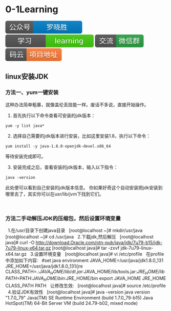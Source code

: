 # 0-1Learning

![alt text](../../static/common/svg/luoxiaosheng.svg "公众号")
![alt text](../../static/common/svg/luoxiaosheng_learning.svg "学习")
![alt text](../../static/common/svg/luoxiaosheng_wechat.svg "微信")
![alt text](../../static/common/svg/luoxiaosheng_gitee.svg "码云")

## linux安装JDK

### 方法一、yum一键安装
这种办法简单粗暴，就像盖伦丢技能一样。废话不多说，直接开始操作。

1. 首先执行以下命令查看可安装的jdk版本：
```
yum -y list java*
```
2. 选择自己需要的jdk版本进行安装，比如这里安装1.8，执行以下命令：
```
yum install -y java-1.8.0-openjdk-devel.x86_64
```
等待安装完成即可。

3. 安装完成之后，查看安装的jdk版本，输入以下指令：
```
java -version
```
此处便可以看到自己安装的jdk版本信息。
你如果好奇这个自动安装把jdk安装到哪里去了，其实你可以在usr/lib/jvm下找到它们。

 
### 方法二手动解压JDK的压缩包，然后设置环境变量
 
1.在/usr/目录下创建java目录
 
[root@localhost ~]# mkdir/usr/java
[root@localhost ~]# cd /usr/java
 
2.下载jdk,然后解压
 
[root@localhost java]# curl -O http://download.Oracle.com/otn-pub/java/jdk/7u79-b15/jdk-7u79-linux-x64.tar.gz 
[root@localhost java]# tar -zxvf jdk-7u79-linux-x64.tar.gz
 
3.设置环境变量
 
[root@localhost java]# vi /etc/profile
 
在profile中添加如下内容:
 
#set java environment
JAVA_HOME=/usr/java/jdk1.8.0_131
JRE_HOME=/usr/java/jdk1.8.0_131/jre
CLASS_PATH=.:$JAVA_HOME/lib/dt.jar:$JAVA_HOME/lib/tools.jar:$JRE_HOME/lib
PATH=$PATH:$JAVA_HOME/bin:$JRE_HOME/bin
export JAVA_HOME JRE_HOME CLASS_PATH PATH
 
让修改生效:
 
[root@localhost java]# source /etc/profile
 
4.验证JDK有效性
 
[root@localhost java]# java -version
java version "1.7.0_79"
Java(TM) SE Runtime Environment (build 1.7.0_79-b15)
Java HotSpot(TM) 64-Bit Server VM (build 24.79-b02, mixed mode)
